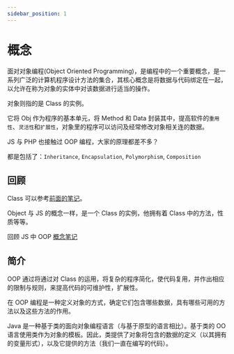 ```yaml
---
sidebar_position: 1
---
```


# 概念

面对对象编程(Object Oriented Programming)，是编程中的一个重要概念，是一系列广泛的计算机程序设计方法的集合，其核心概念是将数据与代码绑定在一起，以允许在称为对象的实体中对该数据进行适当的操作。

对象则指的是 Class 的实例。

它将 Obj 作为程序的基本单元，将 Method 和 Data 封装其中，提高软件的`重用性`、`灵活性`和`扩展性`，对象里的程序可以访问及经常修改对象相关连的数据。

JS 与 PHP 也接触过 OOP 编程，大家的原理都差不多？

都是包括了：`Inheritance`, `Encapsulation`, `Polymorphism`, `Composition`

## 回顾

Class 可以参考[前面的笔记](../Class/basic)。

Object 与 JS 的概念一样，是一个 Class 的实例，他拥有着 Class 中的方法，性质等等。

回顾 JS 中 OOP [概念笔记](../../JS/OOP/basic)

## 简介

OOP 通过将通过对 Class 的运用，将复杂的程序简化，使代码复用，并作出相应的限制与规则，来提高代码的可维护性，扩展性。

在 OOP 编程是一种定义对象的方式，确定它们包含哪些数据，具有哪些可用的方法以及这些方法的作用。

Java 是一种基于类的面向对象编程语言（与基于原型的语言相比）。基于类的 OO 语言使用类作为对象的模板。因此，类提供了对象将包含的数据的定义（以其拥有的变量形式），以及它提供的方法（我们一直在编写的代码）。
